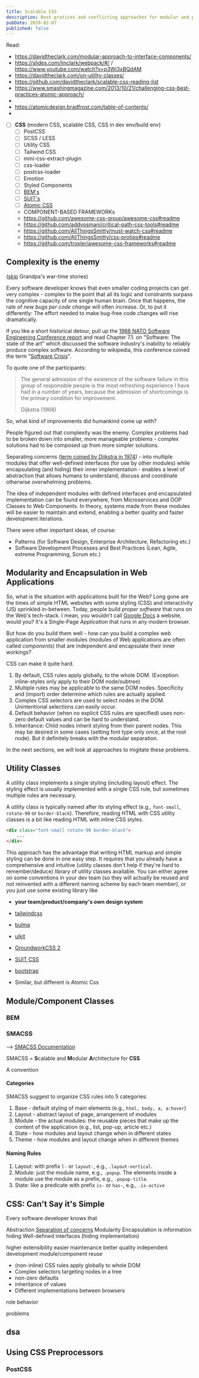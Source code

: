 ```yaml
---
title: Scalable CSS
description: Best pratices and conflicting approaches for modular and portable CSS
pubDate: 2020-02-07
published: false
---
```


Read:
- https://davidtheclark.com/modular-approach-to-interface-components/
- https://slides.com/linclark/webpack/#/ / https://www.youtube.com/watch?v=p3Wi3xBQdAM
- https://davidtheclark.com/on-utility-classes/
- https://github.com/davidtheclark/scalable-css-reading-list
- https://www.smashingmagazine.com/2013/10/21/challenging-css-best-practices-atomic-approach/
- 
- https://atomicdesign.bradfrost.com/table-of-contents/
- 

-   [ ] **CSS** (modern CSS, scalable CSS, CSS in dev env/build env)
    -   [ ] PostCSS
    -   [ ] SCSS / LESS
    -   [ ] Utility CSS
    -   [ ] Tailwind CSS
    -   [ ] mini-css-extract-plugin
    -   [ ] css-loader
    -   [ ] postcss-loader
    -   [ ] Emotion
    -   [ ] Styled Components
    -   [ ] [BEM's](https://csswizardry.com/2013/01/mindbemding-getting-your-head-round-bem-syntax/)
    -   [ ] [SUIT's](https://github.com/suitcss/suit/blob/master/doc/naming-conventions.md)
    -   [ ] [Atomic CSS](https://acss.io/)
    - COMPONENT-BASED FRAMEWORKs
    - https://github.com/awesome-css-group/awesome-css#readme
    - https://github.com/addyosmani/critical-path-css-tools#readme
    - https://github.com/AllThingsSmitty/must-watch-css#readme
    - https://github.com/AllThingsSmitty/css-protips#readme
    - https://github.com/troxler/awesome-css-frameworks#readme

## Complexity is the enemy

([skip](#css-cant-say-its-simple) Grandpa's war-time stories)

Every software developer knows that even smaller coding projects can get very complex - complex to the point that all its logic and constraints surpass the cognitive capacity of one single human brain. Once that happens, the rate of *new bugs per code change* will often increase. Or, to put it differently: The effort needed to make bug-free code changes will rise dramatically.

If you like a short historical detour, pull up the [1968 NATO Software Engineering Conference report](http://homepages.cs.ncl.ac.uk/brian.randell/NATO/nato1968.PDF) and read Chapter 7.1. on "Software: The state of the art" which discussed the software industry's inability to reliably produce complex software. According to wikipedia, this conference coined the term "[Software Crisis](https://en.wikipedia.org/wiki/Software_crisis)". 

To quote one of the participants:
> The general admission of the existence of the software failure in this group of responsible people is the most refreshing experience I have had in a number of years, because the admission of shortcomings is the primary condition for improvement.
> 
> Dijkstra (1968)

So, what kind of improvements did humankind come up with?

People figured out that complexity was the enemy. Complex problems had to be broken down into smaller, more manageable problems - complex solutions had to be composed up from more simpler solutions. 

Separating concerns ([term coined by Dijkstra in 1974](https://en.wikipedia.org/wiki/Separation_of_concerns#Origin)) - into multiple modules that offer well-defined interfaces (for use by other modules) while encapsulating (and hiding) their inner implementation - enables a level of abstraction that allows humans to understand, discuss and coordinate otherwise overwhelming problems. 

The idea of independent modules with defined interfaces and encapsulated implementation can be found everywhere, from Microservices and OOP Classes to Web Components. In theory, systems made from these modules will be easier to maintain and extend, enabling a better quality and faster development iterations.

There were other important ideas, of course: 
- Patterns (for Software Design, Enterprise Architecture, Refactoring etc.)
- Software Development Processes and Best Practices (Lean, Agile, extreme Programming, Scrum etc.)

## Modularity and Encapsulation in Web Applications

So, what is the situation with applications built for the Web? Long gone are the times of simple HTML websites with some styling (CSS) and interactivity (JS) sprinkled in-between. Today, people build *proper software* that runs on the Web's tech-stack. I mean, you wouldn't call [Google Docs](https://docs.google.com/) a website, would you? It's a Single-Page *Application* that runs in any modern browser.

But how do you build them well - how can you build a complex web application from smaller modules (modules of Web applications are often called *components*) that are independent and encapsulate their inner workings?

CSS can make it quite hard.

1. By default, CSS rules apply globally, to the whole DOM. (Exception: inline-styles only apply to their DOM node/subtree)
1. Multiple rules may be applicable to the same DOM nodes. Specificity and (import) order determine which rules are actually applied.
1. Complex CSS selectors are used to select nodes in the DOM. Unintentional selections can easily occur.
1. Default behavior (when no explicit CSS rules are specified) uses non-zero default values and can be hard to understand.
1. Inheritance: Child nodes inherit styling from their parent nodes. This may be desired in some cases (setting font type only once, at the root node). But it definitely breaks with the modular separation.

In the next sections, we will look at approaches to migitate these problems.

## Utility Classes

A utility class implements a single styling (including layout) effect. The styling effect is usually implemented with a single CSS rule, but sometimes multiple rules are necessary.

A utility class is typically named after its styling effect (e.g., `font-small`, `rotate-90` or `border-black`). Therefore, reading HTML with CSS utility classes is a bit like reading HTML with inline CSS styles. 

```html
<div class="font-small rotate-90 border-black">
    ...
</div>
```

This approach has the advantage that writing HTML markup and simple styling can be done in one easy step. It requires that you already have a comprehensive and intuitive (utility classes don't help if they're hard to remember/deduce) library of utility classes available. You can either agree on some conventions in your dev team (so they will actually be reused and not reinvented with a different naming scheme by each team member), or you just use some existing library like 

- **your team/product/company's own design system**
- [tailwindcss](https://tailwindcss.com/docs/utility-first)
- [bulma](https://bulma.io/documentation/modifiers/helpers/)
- [uikit](https://getuikit.com/v2/docs/utility.html)
- [GroundworkCSS 2](http://groundworkcss.github.io/groundwork/?url=docs/helpers)
- [SUIT CSS](https://github.com/suitcss/utils)
- [bootstrap](https://getbootstrap.com/docs/4.4/utilities/borders/)

- Similar, but different is Atomic Css

## Module/Component Classes

### BEM

### SMACSS

--> [SMACSS Documentation](http://smacss.com/)

SMACSS = **S**calable and **M**odular **A**rchitecture for **CSS**

A convention

#### Categories

SMACSS suggest to organize CSS rules into 5 categories:

1. Base - default styling of main elements (e.g., `html, body, a, a:hover`)
1. Layout - abstract layout of page, arrangement of modules
1. Module - the actual modules: the reusable pieces that make up the content of the application (e.g., list, pop-up, article etc.)
1. State - how modules and layout change when in different states
1. Theme - how modules and layout change when in different themes

#### Naming Rules

1. Layout: with prefix `l-` or `layout-`, e.g., `.layout-vertical`.
2. Module: just the module name, e.g., `.popup`. The elements inside a module use the module as a prefix, e.g., `.popup-title`.
3. State: like a predicate with prefix `is-` or `has-`, e.g., `.is-active`

## CSS: Can't Say it's Simple

Every software developer knows that 

Abstraction
[Separation of concerns](https://en.wikipedia.org/wiki/Separation_of_concerns)
Modularity
Encapsulation is information hiding
Well-defined interfaces (hiding implementation)

higher extensibility
easier maintenance
better quality
independent development
module/component reuse

- (non-inline) CSS rules apply globally to whole DOM
- Complex selectors targeting nodes in a tree
- non-zero defaults
- inheritance of values
- Different implementations between browsers

role
behavior

problems

## dsa

## Using CSS Preprocessors

### PostCSS